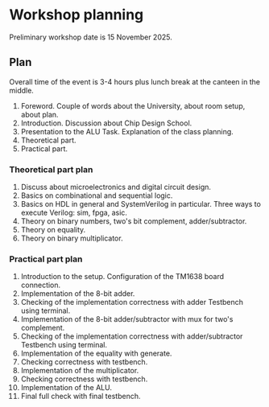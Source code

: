 # Workshop planning

Preliminary workshop date is 15 November 2025.

## Plan

Overall time of the event is 3-4 hours plus lunch break at the canteen in the middle.

1. Foreword. Couple of words about the University, about room setup, about plan.
2. Introduction. Discussion about Chip Design School.
3. Presentation to the ALU Task. Explanation of the class planning.
4. Theoretical part.
5. Practical part.

### Theoretical part plan

1. Discuss about microelectronics and digital circuit design.
2. Basics on combinational and sequential logic.
3. Basics on HDL in general and SystemVerilog in particular. Three ways to execute Verilog: sim, fpga, asic.
4. Theory on binary numbers, two's bit complement, adder/subtractor.
5. Theory on equality.
6. Theory on binary multiplicator.

### Practical part plan

1. Introduction to the setup. Configuration of the TM1638 board connection.
2. Implementation of the 8-bit adder.
2. Checking of the implementation correctness with adder Testbench using terminal.
3. Implementation of the 8-bit adder/subtractor with mux for two's complement.
3. Checking of the implementation correctness with adder/subtractor Testbench using terminal.
4. Implementation of the equality with generate.
4. Checking correctness with testbench.
5. Implementation of the multiplicator.
5. Checking correctness with testbench.
6. Implementation of the ALU.
6. Final full check with final testbench.
